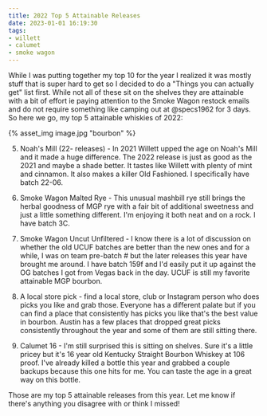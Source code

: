 ```yaml
---
title: 2022 Top 5 Attainable Releases
date: 2023-01-01 16:19:30
tags:
- willett
- calumet
- smoke wagon
---
```


While I was putting together my top 10 for the year I realized it was mostly stuff that is super hard to get so I decided to do a "Things you can actually get" list first. While not all of these sit on the shelves they are attainable with a bit of effort ie paying attention to the Smoke Wagon restock emails and do not require something like camping out at @specs1962 for 3 days. So here we go, my top 5 attainable whiskies of 2022:

{% asset_img image.jpg "bourbon" %}


5. Noah's Mill (22- releases) - In 2021 Willett upped the age on Noah's Mill and it made a huge difference. The 2022 release is just as good as the 2021 and maybe a shade better. It tastes like Willett with plenty of mint and cinnamon. It also makes a killer Old Fashioned. I specifically have batch 22-06.

4. Smoke Wagon Malted Rye - This unusual mashbill rye still brings the herbal goodness of MGP rye with a fair bit of additional sweetness and just a little something different. I'm enjoying it both neat and on a rock. I have batch 3C.

3. Smoke Wagon Uncut Unfiltered - I know there is a lot of discussion on whether the old UCUF batches are better than the new ones and for a while, I was on team pre-batch # but the later releases this year have brought me around. I have batch 159f and I'd easily put it up against the OG batches I got from Vegas back in the day. UCUF is still my favorite attainable MGP bourbon.

2. A local store pick - find a local store, club or Instagram person who does picks you like and grab those. Everyone has a different palate but if you can find a place that consistently has picks you like that's the best value in bourbon. Austin has a few places that dropped great picks consistently throughout the year and some of them are still sitting there.

1. Calumet 16 - I'm still surprised this is sitting on shelves. Sure it's a little pricey but it's 16 year old Kentucky Straight Bourbon Whiskey at 106 proof. I've already killed a bottle this year and grabbed a couple backups because this one hits for me. You can taste the age in a great way on this bottle.

Those are my top 5 attainable releases from this year. Let me know if there's anything you disagree with or think I missed!

